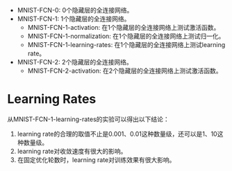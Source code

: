 * MNIST-FCN-0: 0个隐藏层的全连接网络。
* MNIST-FCN-1: 1个隐藏层的全连接网络。
    * MNIST-FCN-1-activation: 在1个隐藏层的全连接网络上测试激活函数。
    * MNIST-FCN-1-normalization: 在1个隐藏层的全连接网络上测试归一化。
    * MNIST-FCN-1-learning-rates: 在1个隐藏层的全连接网络上测试learning rate。
* MNIST-FCN-2: 2个隐藏层的全连接网络。
    * MNIST-FCN-2-activation: 在2个隐藏层的全连接网络上测试激活函数。

# Learning Rates

从MNIST-FCN-1-learning-rates的实验可以得出以下结论：
1. learning rate的合理的取值不止是0.001、0.01这种数量级，还可以是1、10这种数量级。
2. learning rate对收敛速度有很大的影响。
3. 在固定优化轮数时，learning rate对训练效果有很大影响。
